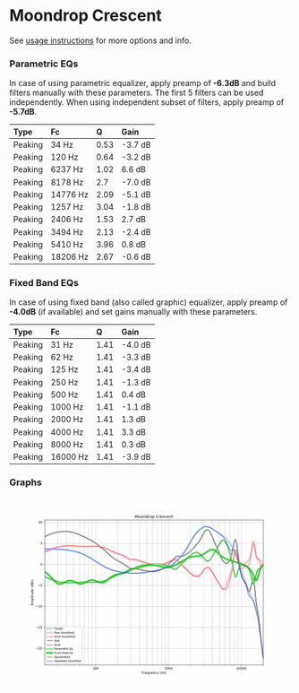# Moondrop Crescent
See [usage instructions](https://github.com/jaakkopasanen/AutoEq#usage) for more options and info.

### Parametric EQs
In case of using parametric equalizer, apply preamp of **-6.3dB** and build filters manually
with these parameters. The first 5 filters can be used independently.
When using independent subset of filters, apply preamp of **-5.7dB**.

| Type    | Fc       |    Q | Gain    |
|:--------|:---------|:-----|:--------|
| Peaking | 34 Hz    | 0.53 | -3.7 dB |
| Peaking | 120 Hz   | 0.64 | -3.2 dB |
| Peaking | 6237 Hz  | 1.02 | 6.6 dB  |
| Peaking | 8178 Hz  | 2.7  | -7.0 dB |
| Peaking | 14776 Hz | 2.09 | -5.1 dB |
| Peaking | 1257 Hz  | 3.04 | -1.8 dB |
| Peaking | 2406 Hz  | 1.53 | 2.7 dB  |
| Peaking | 3494 Hz  | 2.13 | -2.4 dB |
| Peaking | 5410 Hz  | 3.96 | 0.8 dB  |
| Peaking | 18206 Hz | 2.67 | -0.6 dB |

### Fixed Band EQs
In case of using fixed band (also called graphic) equalizer, apply preamp of **-4.0dB**
(if available) and set gains manually with these parameters.

| Type    | Fc       |    Q | Gain    |
|:--------|:---------|:-----|:--------|
| Peaking | 31 Hz    | 1.41 | -4.0 dB |
| Peaking | 62 Hz    | 1.41 | -3.3 dB |
| Peaking | 125 Hz   | 1.41 | -3.4 dB |
| Peaking | 250 Hz   | 1.41 | -1.3 dB |
| Peaking | 500 Hz   | 1.41 | 0.4 dB  |
| Peaking | 1000 Hz  | 1.41 | -1.1 dB |
| Peaking | 2000 Hz  | 1.41 | 1.3 dB  |
| Peaking | 4000 Hz  | 1.41 | 3.3 dB  |
| Peaking | 8000 Hz  | 1.41 | 0.3 dB  |
| Peaking | 16000 Hz | 1.41 | -3.9 dB |

### Graphs
![](./Moondrop%20Crescent.png)